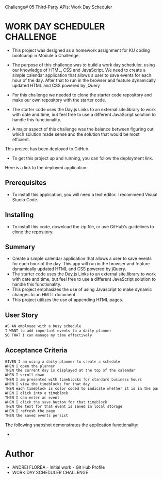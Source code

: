 Challenge# 05 Third-Party APIs: Work Day Scheduler

# WORK DAY SCHEDULER CHALLENGE

- This project was designed as a homework assignment for KU coding bootcamp in Module 5 Challenge.

- The purpose of this challenge was to build a work day scheduler, using our knowledge of HTML, CSS and JavaScript. We need to create a simple calendar application that allows a user to save events for each hour of the day. After that to run in the browser and feature dynamically updated HTML and CSS powered by jQuery

- For this challenge we needed to clone the starter code repository and make our own repository with the starter code.

- The starter code uses the Day.js Links to an external site.library to work with date and time, but feel free to use a different JavaScript solution to handle this functionality.

- A major aspect of this challenge was the balance between figuring out which solution made sense and the solution that would be most efficient. 


 This project has been deployed to GitHub. 
 
 - To get this project up and running, you can follow the deployment link.


  Here is a link to the deployed application: 


## Prerequisites

- To install this application, you will need a text editor. I recommend Visual Studio Code.


## Installing

- To install this code, download the zip file, or use GitHub's guidelines to clone the repository. 



## Summary

- Create a simple calendar application that allows a user to save events for each hour of the day. This app will run in the browser and feature dynamically updated HTML and CSS powered by jQuery.
- The starter code uses the Day.js Links to an external site.library to work with date and time, but feel free to use a different JavaScript solution to handle this functionality.
- This project emphasizes the use of using Javascript to make dynamic changes to an HMTL document.
- This project utilizes the use of appending HTML pages.




## User Story

```md
AS AN employee with a busy schedule
I WANT to add important events to a daily planner
SO THAT I can manage my time effectively
```

## Acceptance Criteria

```md
GIVEN I am using a daily planner to create a schedule
WHEN I open the planner
THEN the current day is displayed at the top of the calendar
WHEN I scroll down
THEN I am presented with timeblocks for standard business hours
WHEN I view the timeblocks for that day
THEN each timeblock is color coded to indicate whether it is in the past, present, or future
WHEN I click into a timeblock
THEN I can enter an event
WHEN I click the save button for that timeblock
THEN the text for that event is saved in local storage
WHEN I refresh the page
THEN the saved events persist
```

The following snapshot demonstrates the application 
functionality:

- 


# Author

- ANDREI FLOREA - Initial work - Git Hub Profile
- WORK DAY SCHEDULER CHALLENGE


